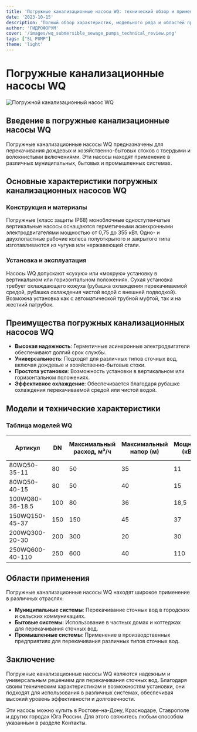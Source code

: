 ```yaml
---
title: 'Погружные канализационные насосы WQ: технический обзор и применение'
date: '2023-10-15'
description: 'Полный обзор характеристик, модельного ряда и областей применения погружных канализационных насосов WQ для перекачивания сточных вод.'
author: 'ГИДРОФОРУМ'
cover: '/images/wq_submersible_sewage_pumps_technical_review.png'
tags: ["SL PUMP"]
theme: 'light'
---
```


# Погружные канализационные насосы WQ

![Погружной канализационный насос WQ](/images/wq_submersible_sewage_pumps_technical_review.png)

## Введение в погружные канализационные насосы WQ

Погружные канализационные насосы WQ предназначены для перекачивания дождевых и хозяйственно-бытовых стоков с твердыми и волокнистыми включениями. Эти насосы находят применение в различных муниципальных, бытовых и промышленных системах.

## Основные характеристики погружных канализационных насосов WQ

### Конструкция и материалы

Погружные (класс защиты IP68) моноблочные одноступенчатые вертикальные насосы оснащаются герметичными асинхронными электродвигателями мощностью от 0,75 до 355 кВт. Одно- и двухлопастные рабочие колеса полуоткрытого и закрытого типа изготавливаются из чугуна или нержавеющей стали.

### Установка и эксплуатация

Насосы WQ допускают «сухую» или «мокрую» установку в вертикальном или горизонтальном положениях. Сухая установка требует охлаждающего кожуха (рубашка охлаждения перекачиваемой средой, рубашка охлаждения чистой водой с внешней подводкой). Возможна установка как с автоматической трубной муфтой, так и на жесткий патрубок.

## Преимущества погружных канализационных насосов WQ

- **Высокая надежность**: Герметичные асинхронные электродвигатели обеспечивают долгий срок службы.
- **Универсальность**: Подходят для различных типов сточных вод, включая дождевые и хозяйственно-бытовые стоки.
- **Простота установки**: Возможность установки в вертикальном или горизонтальном положениях.
- **Эффективное охлаждение**: Обеспечивается благодаря рубашке охлаждения перекачиваемой средой или чистой водой.

## Модели и технические характеристики

### Таблица моделей WQ

| Артикул         | DN  | Максимальный расход, м³/ч | Максимальный напор (м) | Мощность (кВт) | Скорость (об./мин.) |
|-----------------|-----|--------------------------|------------------------|-----------------|--------------------|
| 80WQ50-35-11    | 80  | 50                      | 35                    | 11              | 2900               |
| 80WQ50-40-15    | 80  | 50                      | 40                    | 15              | 2900               |
| 100WQ80-36-18.5 | 100 | 80                      | 36                    | 18,5            | 2900               |
| 150WQ150-45-37  | 150 | 150                     | 45                    | 37              | 1470               |
| 200WQ300-20-30  | 200 | 300                     | 20                    | 30              | 980                |
| 250WQ600-40-110 | 250 | 600                     | 40                    | 110             | 1480               |

## Области применения

Погружные канализационные насосы WQ находят широкое применение в различных отраслях:

- **Муниципальные системы**: Перекачивание сточных вод в городских и сельских коммуникациях.
- **Бытовые системы**: Использование в частных домах и коттеджах для перекачивания сточных вод.
- **Промышленные системы**: Применение в производственных предприятиях для перекачивания различных типов сточных вод.

## Заключение

Погружные канализационные насосы WQ являются надежным и универсальным решением для перекачивания сточных вод. Благодаря своим техническим характеристикам и возможностям установки, они подходят для использования в различных системах, обеспечивая высокий уровень эффективности и долговечности.

Эти насосы можно купить в Ростове-на-Дону, Краснодаре, Ставрополе и других городах Юга России. Для этого свяжитесь любым способом указанным в разделе Контакты.
